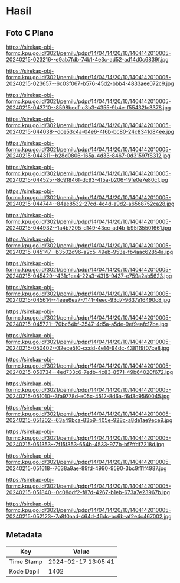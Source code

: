 # Hasil

## Foto C Plano

https://sirekap-obj-formc.kpu.go.id/3021/pemilu/pdpr/14/04/14/20/10/1404142010005-20240215-023216--e9ab7fdb-74b1-4e3c-ad52-ad14d0c6839f.jpg

https://sirekap-obj-formc.kpu.go.id/3021/pemilu/pdpr/14/04/14/20/10/1404142010005-20240215-023657--6c03f067-b576-45d2-bbb4-4833aee072c9.jpg

https://sirekap-obj-formc.kpu.go.id/3021/pemilu/pdpr/14/04/14/20/10/1404142010005-20240215-043710--8598bedf-c3b3-4355-9b4e-f55432fc3378.jpg

https://sirekap-obj-formc.kpu.go.id/3021/pemilu/pdpr/14/04/14/20/10/1404142010005-20240215-044038--dce53c4a-04e6-4f6b-bc80-24c8341d84ee.jpg

https://sirekap-obj-formc.kpu.go.id/3021/pemilu/pdpr/14/04/14/20/10/1404142010005-20240215-044311--b28d0806-165a-4d33-8467-0d31597f8312.jpg

https://sirekap-obj-formc.kpu.go.id/3021/pemilu/pdpr/14/04/14/20/10/1404142010005-20240215-044525--8c91846f-dc93-4f5a-b206-19fe0e7e80cf.jpg

https://sirekap-obj-formc.kpu.go.id/3021/pemilu/pdpr/14/04/14/20/10/1404142010005-20240215-044744--84ae8532-27cd-4c4d-a9d2-a6568752ca28.jpg

https://sirekap-obj-formc.kpu.go.id/3021/pemilu/pdpr/14/04/14/20/10/1404142010005-20240215-044932--1a4b7205-d149-43cc-ad4b-b95f35501661.jpg

https://sirekap-obj-formc.kpu.go.id/3021/pemilu/pdpr/14/04/14/20/10/1404142010005-20240215-045147--b3502d96-a2c5-49eb-953e-fb4aac62854a.jpg

https://sirekap-obj-formc.kpu.go.id/3021/pemilu/pdpr/14/04/14/20/10/1404142010005-20240215-045429--431c1ea4-22a3-4316-9437-e759a2ab5623.jpg

https://sirekap-obj-formc.kpu.go.id/3021/pemilu/pdpr/14/04/14/20/10/1404142010005-20240215-045614--4eee6ea7-7141-4eec-93d7-9637e16490c8.jpg

https://sirekap-obj-formc.kpu.go.id/3021/pemilu/pdpr/14/04/14/20/10/1404142010005-20240215-045721--70bc64bf-3547-4d5a-a5de-9ef9eafc17ba.jpg

https://sirekap-obj-formc.kpu.go.id/3021/pemilu/pdpr/14/04/14/20/10/1404142010005-20240215-050402--32ece5f0-ccdd-4e14-94dc-438119f07ce8.jpg

https://sirekap-obj-formc.kpu.go.id/3021/pemilu/pdpr/14/04/14/20/10/1404142010005-20240215-050734--4ed733c6-7edb-4c83-8571-49b64020f672.jpg

https://sirekap-obj-formc.kpu.go.id/3021/pemilu/pdpr/14/04/14/20/10/1404142010005-20240215-051010--3fa9778d-e05c-4512-8d6a-f6d3d9560045.jpg

https://sirekap-obj-formc.kpu.go.id/3021/pemilu/pdpr/14/04/14/20/10/1404142010005-20240215-051202--63a49bca-83b9-405e-928c-a8de1ae9ece9.jpg

https://sirekap-obj-formc.kpu.go.id/3021/pemilu/pdpr/14/04/14/20/10/1404142010005-20240215-051353--7f15f353-654b-4533-977b-bf7ffdf7218d.jpg

https://sirekap-obj-formc.kpu.go.id/3021/pemilu/pdpr/14/04/14/20/10/1404142010005-20240215-051618--7638a9ae-89fd-4990-9590-3bc9f11f4987.jpg

https://sirekap-obj-formc.kpu.go.id/3021/pemilu/pdpr/14/04/14/20/10/1404142010005-20240215-051840--0c08ddf2-f87d-4267-b1eb-673a7e23967b.jpg

https://sirekap-obj-formc.kpu.go.id/3021/pemilu/pdpr/14/04/14/20/10/1404142010005-20240215-052123--7a8f0aad-464d-46dc-bc6b-af2e4c467002.jpg


## Metadata

| Key        | Value               |
| ---------- | ------------------- |
| Time Stamp | 2024-02-17 13:05:41 |
| Kode Dapil | 1402                |




